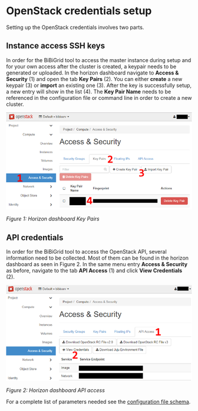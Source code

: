 # OpenStack credentials setup
Setting up the OpenStack credentials involves two parts.

## Instance access SSH keys
In order for the BiBiGrid tool to access the master instance during setup and for your
own access after the cluster is created, a keypair needs to be generated or uploaded.
In the horizon dashboard navigate to **Access & Security** (1) and open the tab
**Key Pairs** (2). You can either **create** a new keypair (3) or **import** an existing
one (3). After the key is successfully setup, a new entry will show in the list (4).
The **Key Pair Name** needs to be referenced in the configuration file or command line
in order to create a new cluster.

![Figure 1](img/openstack-horizon-keypair.png)

*Figure 1: Horizon dashboard Key Pairs*

## API credentials
In order for the BiBiGrid tool to access the OpenStack API, several information
need to be collected. Most of them can be found in the horizon dashboard as seen in
Figure 2. In the same menu entry **Access & Security** as before, navigate to the tab
**API Access** (1) and click **View Credentials** (2).

![Figure 2](img/openstack-horizon-credentials.png)

*Figure 2: Horizon dashboard API access*

For a complete list of parameters needed see the [configuration file schema](../../docs/CONFIGURATION_SCHEMA.md).